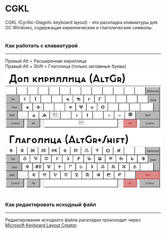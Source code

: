# CGKL
CGKL (Cyrillic-Glagolic keyboard layout) - это раскладка клавиатуры для ОС Windows, содержащая кириллические и глаголические символы.<br>
<br>
### Как работать с клавиатурой
---
Правый Alt = Расширенная кириллица<br>
Правый Alt + Shift = Глаголица (только заглавные буквы)<br>

![Инструкция](manual.png)<br><br>
### Как редактировать исходный файл
---
Редактирование исходного файла раскладки произходит через [Microsoft Keyboard Layout Creator](https://www.microsoft.com/en-us/download/details.aspx?id=102134).
